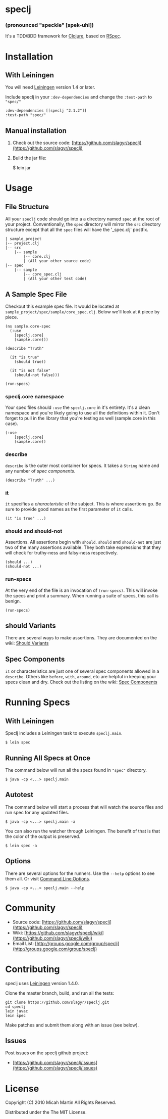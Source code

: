 # speclj #
### (pronounced "speckle" [spek-uhl]) ###
It's a TDD/BDD framework for [Clojure](http://clojure.org/), based on [RSpec](http://rspec.info/).

# Installation

## With Leiningen
You will need [Leiningen](https://github.com/technomancy/leiningen) version 1.4 or later.

Include speclj in your `:dev-dependencies` and change the `:test-path` to `"spec/"`

	:dev-dependencies [[speclj "2.1.2"]]
	:test-path "spec/"
	
## Manual installation	

1. Check out the source code: [https://github.com/slagyr/speclj](https://github.com/slagyr/speclj)
2. Build the jar file:

	$ lein jar

# Usage

## File Structure
All your `speclj` code should go into a a directory named `spec` at the root of your project.  Conventionally, the `spec` directory will mirror the `src` directory structure except that all the `spec` files will have the '_spec.clj' postfix.  

	| sample_project
	|-- project.clj
	|-- src
	    |-- sample
	        |-- core.clj
	        | (All your other source code)
	|-- spec
	    |-- sample
	        |-- core_spec.clj
	       	| (All your other test code)
	
		
## A Sample Spec File
Checkout this example spec file. It would be located at `sample_project/spec/sample/core_spec.clj`.  Below we'll look at it piece by piece.

	(ns sample.core-spec
	  (:use 
		[speclj.core]
		[sample.core]))

	(describe "Truth"

	  (it "is true"
	    (should true))

	  (it "is not false"
	    (should-not false)))

	(run-specs)

### speclj.core namespace
Your spec files should `:use` the `speclj.core` in it's entirety.  It's a clean namespace and you're likely going to use all the definitions within it.  Don't forget to pull in the library that you're testing as well (sample.core in this case).

	(:use 
		[speclj.core]
		[sample.core])

### describe
`describe` is the outer most container for specs.  It takes a `String` name and any number of _spec components_.

	(describe "Truth" ...)

### it
`it` specifies a _characteristic_ of the subject.  This is where assertions go.  Be sure to provide good names as the first parameter of `it` calls.

	(it "is true" ...)
	
### should and should-not
Assertions.  All assertions begin with `should`.  `should` and `should-not` are just two of the many assertions available.  They both take expressions that they will check for truthy-ness and falsy-ness respectively.

	(should ...)
	(should-not ...)
	
### run-specs
At the very end of the file is an invocation of `(run-specs)`.  This will invoke the specs and print a summary.  When running a suite of specs, this call is benign.
	
	(run-specs)
	
## should Variants	
There are several ways to make assertions.  They are documented on the wiki: [Should Variants](https://github.com/slagyr/speclj/wiki/Should-variants)

## Spec Components
`it` or characteristics are just one of several spec components allowed in a `describe`.  Others like `before`, `with`, `around`, etc are helpful in keeping your specs clean and dry.  Check out the listing on the wiki: [Spec Components](https://github.com/slagyr/speclj/wiki/Spec-components)
	
# Running Specs

## With Leiningen
Speclj includes a Leiningen task to execute `speclj.main`.

    $ lein spec

## Running All Specs at Once
The command below will run all the specs found in `"spec"` directory.

	$ java -cp <...> speclj.main
	
## Autotest
The command below will start a process that will watch the source files and run spec for any updated files.

	$ java -cp <...> speclj.main -a
	
You can also run the watcher through Leiningen. The benefit of that is that the color of the output is preserved.

	$ lein spec -a
	
## Options
There are several options for the runners.  Use the `--help` options to see them all.  Or visit [Command Line Options](https://github.com/slagyr/speclj/wiki/Command-Line-Options).

	$ java -cp <...> speclj.main --help
	
# Community

* Source code: [https://github.com/slagyr/speclj](https://github.com/slagyr/speclj)
* Wiki: [https://github.com/slagyr/speclj/wiki](https://github.com/slagyr/speclj/wiki)
* Email List: [http://groups.google.com/group/speclj](http://groups.google.com/group/speclj)

# Contributing
speclj uses [Leiningen](https://github.com/technomancy/leiningen) version 1.4.0.

Clone the master branch, build, and run all the tests: 

	git clone https://github.com/slagyr/speclj.git
	cd speclj
	lein javac
	lein spec

Make patches and submit them along with an issue (see below).

## Issues
Post issues on the speclj github project:

* [https://github.com/slagyr/speclj/issues](https://github.com/slagyr/speclj/issues)

# License 
Copyright (C) 2010 Micah Martin All Rights Reserved.

Distributed under the The MIT License.
